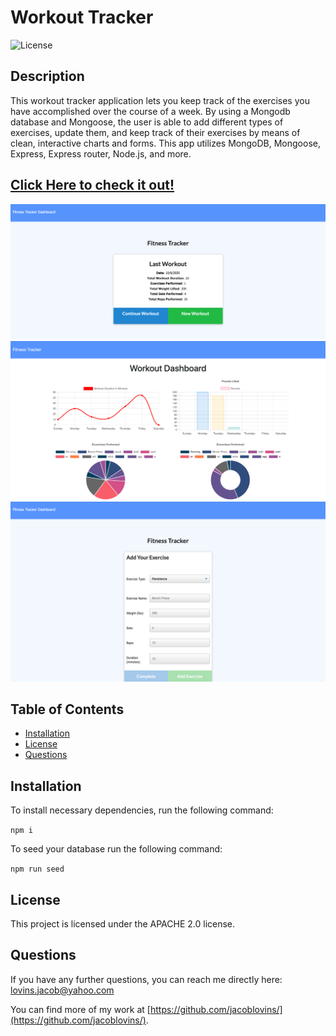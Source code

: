 # Workout Tracker
      
    
![License](https://img.shields.io/badge/License-APACHE%202.0-blue.svg)

## Description

This workout tracker application lets you keep track of the exercises you have accomplished over the course of a week. By using a Mongodb database and Mongoose, the user is able to add different types of exercises, update them, and keep track of their exercises by means of clean, interactive charts and forms. This app utilizes MongoDB, Mongoose, Express, Express router, Node.js, and more.

## [Click Here to check it out!](https://jacoblovins.github.io/weather_dashboard/)


​![Workout Tracker](public/images/home.png)
​![Workout Tracker](public/images/charts.png)
​![Workout Tracker](public/images/Resistance.png)



## Table of Contents

* [Installation](#installation)
* [License](#license)
* [Questions](#questions)



## Installation

To install necessary dependencies, run the following command:

``` npm i ```

To seed your database run the following command:

``` npm run seed ```


## License

This project is licensed under the APACHE 2.0 license.



## Questions

If you have any further questions, you can reach me directly here: lovins.jacob@yahoo.com

You can find more of my work at [https://github.com/jacoblovins/](https://github.com/jacoblovins/).
